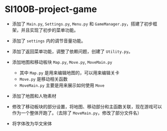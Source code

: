 # SI100B-project-game
- 添加了 `Main.py`, `Settings.py`, `Menu.py` 和 `GameManager.py`，搭建了初步框架，并且实现了初步的菜单功能。
- 添加了 `settings` 内的调节音量功能。
- 添加了返回菜单功能，调整了依赖问题，创建了 `Utility.py`。

- 添加地图和移动板块 `Map.py`, `Move.py`,  `MoveMain.py`
  - 其中 `Map.py` 是用来编辑地图的，可以用来编辑关卡
  - `Move.py` 是移动相关函数
  - `MoveMain.py` 主要是用来展示如何使用 `Move`
- 添加了地图和人物素材
- 修改了移动板块的部分设置，将地图、移动部分和主函数关联，现在游戏可以作为一个整体开跑了。（去除了 `MoveMain.py`，修改了部分文件名）

- 将字体改为华文宋体
